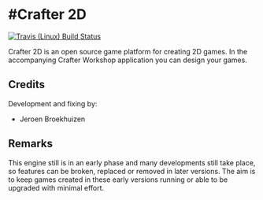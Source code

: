 #Crafter 2D
==========

[![Travis (Linux) Build Status](https://travis-ci.org/crafter2d/crafter2d.svg?branch=master)](https://travis-ci.org/crafter2d/crafter2d.svg?branch=master)

Crafter 2D is an open source game platform for creating 2D games. In the accompanying Crafter Workshop
application you can design your games.

## Credits
Development and fixing by:
 - Jeroen Broekhuizen

## Remarks
This engine still is in an early phase and many developments still take place, so features can be broken,
replaced or removed in later versions. The aim is to keep games created in these early versions running
or able to be upgraded with minimal effort.
